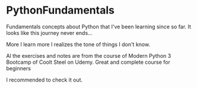 # PythonFundamentals

Fundamentals concepts about Python that I've been learning since so far. It looks like this journey never ends... 

More I learn more I realizes the tone of things I don't know. 

Al the exercises and notes are from the course of Modern Python 3 Bootcamp of Coolt Steel on Udemy. Great and complete course for beginners 

I recommended to check it out.
